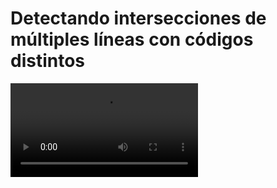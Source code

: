 # Detectando intersecciones de múltiples líneas con códigos distintos

![](https://digi21.blob.core.windows.net/videos-ayuda/desarrollo/35.%20Detectando%20intersecciones%20de%20multiples%20lineas%20con%20codigos%20distintos.mp4)



